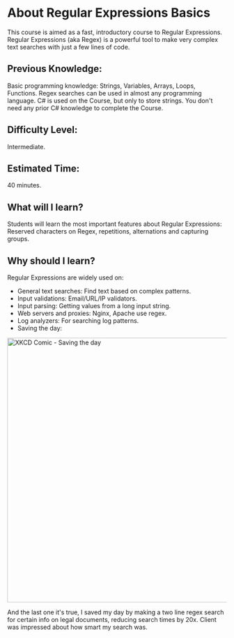 # About Regular Expressions Basics
This course is aimed as a fast, introductory course to Regular Expressions.
Regular Expressions (aka Regex) is a powerful tool to make very complex text searches with just a few lines of code.
## Previous Knowledge:
Basic programming knowledge: Strings, Variables, Arrays, Loops, Functions.
Regex searches can be used in almost any programming language.
C# is used on the Course, but only to store strings.
You don't need any prior C# knowledge to complete the Course.
## Difficulty Level: 
Intermediate.
## Estimated Time:
40 minutes.
## What will I learn?
Students will learn the most important features about Regular Expressions:
 Reserved characters on Regex, repetitions, alternations and capturing groups.
## Why should I learn?
Regular Expressions are widely used on:
-  General text searches: Find text based on complex patterns.
-  Input validations: Email/URL/IP validators.
-  Input parsing: Getting values from a long input string.
-  Web servers and proxies: Nginx, Apache use regex.
-  Log analyzers: For searching log patterns.
-  Saving the day:
<img src="https://imgs.xkcd.com/comics/regular_expressions.png" alt="XKCD Comic - Saving the day" width="600" height="607"/>

And the last one it's true, I saved my day by making a two line regex search for certain info on legal documents, reducing search times by 20x. Client was impressed about how smart my search was.
